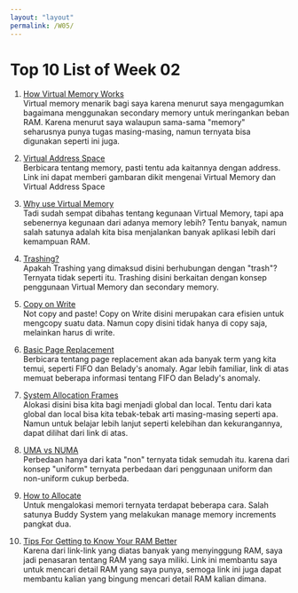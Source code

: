 ```yaml
---
layout: "layout"
permalink: /W05/
---
```


# Top 10 List of Week 02

1. [How Virtual Memory Works](https://searchstorage.techtarget.com/definition/virtual-memory)<br>
Virtual memory menarik bagi saya karena menurut saya mengagumkan bagaimana menggunakan secondary memory untuk meringankan beban RAM. Karena menurut saya walaupun sama-sama "memory" seharusnya punya tugas masing-masing, namun ternyata bisa digunakan seperti ini juga.

2. [Virtual Address Space](https://superuser.com/questions/332564/virtual-memory-vs-virtual-address-space)<br>
Berbicara tentang memory, pasti tentu ada kaitannya dengan address. Link ini dapat memberi gambaran dikit mengenai Virtual Memory dan Virtual Address Space

3. [Why use Virtual Memory](https://www.utilizewindows.com/what-is-virtual-memory-and-why-do-we-need-it/)<br>
Tadi sudah sempat dibahas tentang kegunaan Virtual Memory, tapi apa sebenernya kegunaan dari adanya memory lebih? Tentu banyak, namun salah satunya adalah kita bisa menjalankan banyak aplikasi lebih dari kemampuan RAM.

4. [Trashing?](https://www.thecrazyprogrammer.com/2019/02/thrashing-in-operating-system-os.html)<br>
Apakah Trashing yang dimaksud disini berhubungan dengan "trash"? Ternyata tidak seperti itu. Trashing disini berkaitan dengan konsep penggunaan Virtual Memory dan secondary memory.

5. [Copy on Write](https://www.computerhope.com/jargon/c/copy-on-write.htm)<br>
Not copy and paste! Copy on Write disini merupakan cara efisien untuk mengcopy suatu data. Namun copy disini tidak hanya di copy saja, melainkan harus di write.

6. [Basic Page Replacement](https://www.geeksforgeeks.org/page-replacement-algorithms-in-operating-systems/)<br>
Berbicara tentang page replacement akan ada banyak term yang kita temui, seperti FIFO dan Belady's anomaly. Agar lebih familiar, link di atas memuat beberapa informasi tentang FIFO dan Belady's anomaly.

7. [System Allocation Frames](https://www.geeksforgeeks.org/operating-system-allocation-frames/)<br>
Alokasi disini bisa kita bagi menjadi global dan local. Tentu dari kata global dan local bisa kita tebak-tebak arti masing-masing seperti apa. Namun  untuk belajar lebih lanjut seperti kelebihan dan kekurangannya, dapat dilihat dari link di atas.

8. [UMA vs NUMA](https://www.geeksforgeeks.org/difference-between-uniform-memory-access-uma-and-non-uniform-memory-access-numa/)<br>
Perbedaan hanya dari kata "non" ternyata tidak semudah itu. karena dari konsep "uniform" ternyata perbedaan dari penggunaan uniform dan non-uniform cukup berbeda.

9. [How to Allocate](https://www.memorymanagement.org/mmref/alloc.html)<br>
Untuk mengalokasi memori ternyata terdapat beberapa cara. Salah satunya Buddy System yang melakukan manage memory increments pangkat dua.

10. [Tips For Getting to Know Your RAM Better](https://www.alphr.com/features/391525/how-to-find-ram-speed-size-and-type/)<br>
Karena dari link-link yang diatas banyak yang menyinggung RAM, saya jadi penasaran tentang RAM yang saya miliki. Link ini membantu saya untuk mencari detail RAM yang saya punya, semoga link ini juga dapat membantu kalian yang bingung mencari detail RAM kalian dimana.

